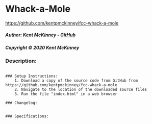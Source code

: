 <!-- Category: FreeCodeCamp;Games;HTML/CSS/JS -->

# Whack-a-Mole
https://github.com/kentpmckinney/fcc-whack-a-mole

##### Author: Kent McKinney - [GitHub](https://github.com/kentpmckinney)
##### Copyright &copy; 2020 Kent McKinney
### Description:

````

### Setup Instructions:
    1. Download a copy of the source code from GitHub from https://github.com/kentpmckinney/fcc-whack-a-mole
    2. Navigate to the location of the downloaded source files
    3. Run the file "index.html" in a web browser

### Changelog:


### Specifications:

